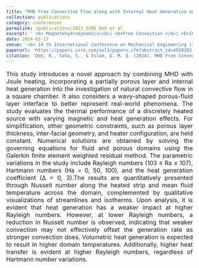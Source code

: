 ```yaml
---
title: "MHD Free Convective Flow along with Internal Heat Generation and Joule Heating in a Two Layer Discretely Heated Chamber Partially Filled with Porous Medium"
collection: publications
category: conferences
permalink: /publications/2023_ICME_Deb et al
excerpt: ' <b> Magnetohydrodynamics</b>| <b>Free Convection </b>| <b>Internal Heat Generation </b>| <b>Joule Heating </b>| <b>Porous Medium</b>'
date: 2024-02-17
venue: '<b> 14 th International Conference on Mechanical Engineering (ICME), Dhaka, BUET </b>'
paperurl: 'https://papers.ssrn.com/sol3/papers.cfm?abstract_id=4910103'
citation: 'Deb, N., Saha, S., & Islam, D. M. Q. (2024). MHD Free Convective Flow along with Internal Heat Generation and Joule Heating in a Two Layer Discretely Heated Chamber Partially Filled with Porous Medium. Available at SSRN 4910103.'
---
```


<p style="text-align: justify; font-size: 16px">This study introduces a novel approach by combining MHD with Joule heating, incorporating a partially porous layer and internal heat generation into the investigation of natural convective flow in a square chamber. It also considers a wavy-shaped porous-fluid layer interface to better represent real-world phenomena. The study evaluates the thermal performance of a discretely heated source with varying magnetic and heat generation effects. For simplification, other geometric constraints, such as porous layer thickness, inter-facial geometry, and heater configuration, are held constant. Numerical solutions are obtained by solving the governing equations for fluid and porous domains using the Galerkin finite element weighted residual method. The parametric variations in the study include Rayleigh numbers (103 ≤ Ra ≤ 107), Hartmann numbers (Ha = 0, 50, 100), and the heat generation coefficient (∆ = 0, 3).The results are quantitatively presented through Nusselt number along the heated strip and mean fluid temperature across the domain, complemented by qualitative visualizations of streamlines and isotherms. Upon analysis, it is evident that heat generation has a weaker impact at higher Rayleigh numbers. However, at lower Rayleigh numbers, a reduction in Nusselt number is observed, indicating that weaker convection may not effectively offset the generation rate as stronger convection does. Volumetric heat generation is expected to result in higher domain temperatures. Additionally, higher heat transfer is evident at higher Rayleigh numbers, regardless of Hartmann number variations. </p>